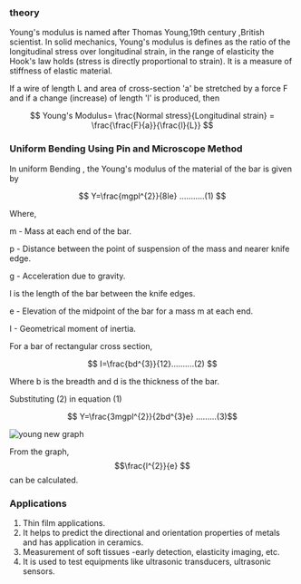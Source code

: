 ### theory

Young's modulus is named after Thomas Young,19th century ,British scientist. In solid mechanics, Young's modulus is defines as the ratio of the longitudinal  stress over longitudinal strain, in the range of elasticity  the Hook's law holds (stress is directly proportional to strain). It is a measure of stiffness of elastic material.

If a wire of length L and area of cross-section 'a' be stretched by a force F and if a change (increase) of length 'l' is produced, then

$$ Young's Modulus= \frac{Normal stress}{Longitudinal strain} = \frac{\frac{F}{a}}{\frac{l}{L}} $$


### Uniform Bending  Using Pin and Microscope Method

In uniform Bending , the Young's modulus of the material of the bar is given  by

 $$ Y=\frac{mgpl^{2}}{8le} ...........(1) $$
 

Where,

m - Mass at each end of the bar.

p - Distance between the point of suspension of the mass and nearer knife edge.

g - Acceleration due to gravity.

l  is the length of the bar between the knife edges.

e - Elevation of the midpoint of the bar for a mass m at each end.

I - Geometrical moment of inertia.

For a bar of rectangular cross section,

$$ I=\frac{bd^{3}}{12}..........(2) $$

Where b is the breadth and d is the thickness of the bar.       

Substituting (2)  in equation (1)

$$ Y=\frac{3mgpl^{2}}{2bd^{3}e} .........(3)$$

![young new graph](https://github.com/user-attachments/assets/a4b2fb15-1a2f-4905-9797-665fba80f80b)

From the graph, $$\frac{l^{2}}{e} $$ can be calculated. 

### Applications
<ol>
<li>Thin film applications.</li>
<li>It helps to predict the directional and orientation properties of metals and has application in ceramics.</li>
<li>Measurement of soft tissues -early detection, elasticity imaging, etc.</li>
<li>It is used to test equipments like ultrasonic transducers, ultrasonic sensors.</li>
  
</ol>
